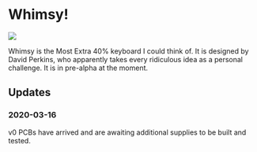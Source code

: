 # Whimsy!

![](https://jasper.tandy.is/files/whimsy.jpg)

Whimsy is the Most Extra 40% keyboard I could think of. It is designed by David Perkins, who apparently takes every ridiculous idea
as a personal challenge. It is in pre-alpha at the moment.

## Updates

### 2020-03-16
v0 PCBs have arrived and are awaiting additional supplies to be built and tested.
